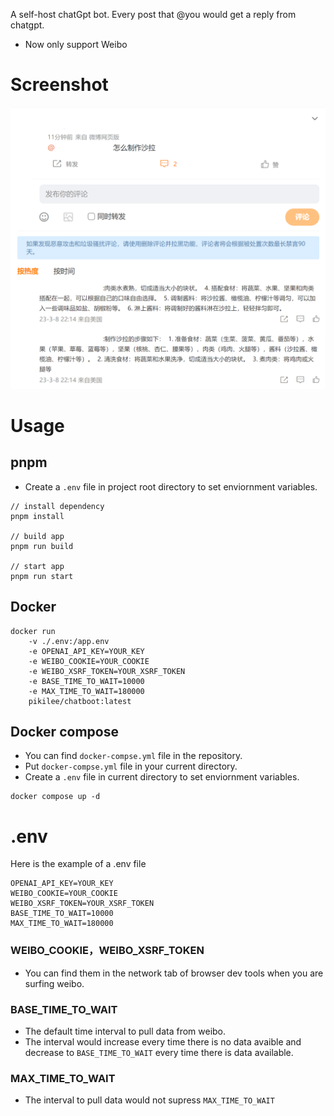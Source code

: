 A self-host chatGpt bot.
Every post that @you would get a reply from chatgpt.

+ Now only support Weibo

# Screenshot
![Screenshot](./assets/screenshot1.png)

# Usage
## pnpm
+ Create a `.env` file in project root directory to set enviornment variables.
```
// install dependency
pnpm install

// build app
pnpm run build

// start app
pnpm run start
```

## Docker
```
docker run 
    -v ./.env:/app.env 
    -e OPENAI_API_KEY=YOUR_KEY
    -e WEIBO_COOKIE=YOUR_COOKIE
    -e WEIBO_XSRF_TOKEN=YOUR_XSRF_TOKEN
    -e BASE_TIME_TO_WAIT=10000
    -e MAX_TIME_TO_WAIT=180000
    pikilee/chatboot:latest
```

## Docker compose
+ You can find `docker-compse.yml` file in the repository.
+ Put `docker-compse.yml` file in your current directory.
+ Create a `.env` file in current directory to set enviornment variables.
```
docker compose up -d
```

# .env
Here is the example of a .env file
```
OPENAI_API_KEY=YOUR_KEY
WEIBO_COOKIE=YOUR_COOKIE
WEIBO_XSRF_TOKEN=YOUR_XSRF_TOKEN
BASE_TIME_TO_WAIT=10000
MAX_TIME_TO_WAIT=180000
```

### WEIBO_COOKIE，WEIBO_XSRF_TOKEN
+ You can find them in the network tab of browser dev tools when you are surfing weibo.

### BASE_TIME_TO_WAIT
+ The default time interval to pull data from weibo.
+ The interval would increase every time there is no data avaible and decrease to `BASE_TIME_TO_WAIT` every time there is data available.

### MAX_TIME_TO_WAIT
+ The interval to pull data would not supress `MAX_TIME_TO_WAIT`
